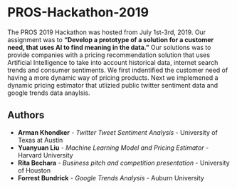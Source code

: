 # PROS-Hackathon-2019

The PROS 2019 Hackathon was hosted from July 1st-3rd, 2019. Our assignment was to **“Develop a prototype of a solution for a customer need, that uses AI to find meaning in the data.”** Our solutions was to provide companies with a pricing recommendation solution that uses Artificial Intelligence to take into account historical data, internet search trends and consumer sentiments. We first indentified the customer need of having a more dynamic way of pricing products. Next we implemened a dynamic pricing estimator that utlizied public twitter sentiment data and google trends data anaylsis. 

## Authors

* **Arman Khondker** - *Twitter Tweet Sentiment Analysis* - University of Texas at Austin
* **Yuanyuan Liu** - *Machine Learning Model and Pricing Estimator* - Harvard University 
* **Rita Bechara** - *Business pitch and competition presentation* - University of Houston
* **Forrest Bundrick** - *Google Trends Analysis* - Auburn University 
